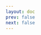 ```yaml
---
layout: doc
prev: false
next: false
---
```


<CustomItemBox :item="{
  name: '《哥布林种族研究》',
  icon: '/wiki/item/book_b_04.png',
  type: '书籍',
  description: '',
  params: {
    stack: 1,
    durability: -1 
  },
  obtain: {
    found: [],
    npc: [],
    shop: [],
    gardening: []
  }
}" />
